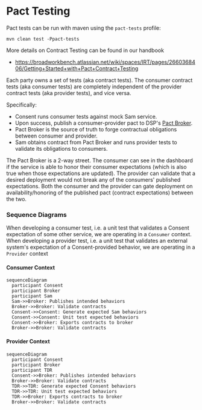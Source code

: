 # Pact Testing

Pact tests can be run with maven using the `pact-tests` profile:
```shell
mvn clean test -Ppact-tests
```

More details on Contract Testing can be found in our handbook
 * https://broadworkbench.atlassian.net/wiki/spaces/IRT/pages/2660368406/Getting+Started+with+Pact+Contract+Testing

Each party owns a set of tests (aka contract tests). The consumer contract tests (aka consumer tests) 
are completely independent of the provider contract tests (aka provider tests), and vice versa.

Specifically:
 * Consent runs consumer tests against mock Sam service. 
 * Upon success, publish a consumer-provider pact to DSP's [Pact Broker](https://pact-broker.dsp-eng-tools.broadinstitute.org/).
 * Pact Broker is the  source of truth to forge contractual obligations between consumer and provider.
 * Sam obtains contract from Pact Broker and runs provider tests to validate its obligations to consumers.

The Pact Broker is a 2-way street. The consumer can see in the dashboard if the service is able to
honor their consumer expectations (which is also true when those expectations are updated). The
provider can validate that a desired deployment would not break any of the consumers' published
expectations.  Both the consumer and the provider can gate deployment on availability/honoring of
the published pact (contract expectations) between the two.

### Sequence Diagrams

When developing a consumer test, i.e. a unit test that validates a Consent expectation of some other 
service, we are operating in a `Consumer` context. When developing a provider test, i.e. a unit test
that validates an external system's expectation of a Consent-provided behavior, we are operating in
a `Provider` context

#### Consumer Context
```mermaid
sequenceDiagram
  participant Consent
  participant Broker
  participant Sam
  Sam->>Broker: Publishes intended behaviors
  Broker->>Broker: Validate contracts
  Consent->>Consent: Generate expected Sam behaviors
  Consent->>Consent: Unit test expected behaviors
  Consent->>Broker: Exports contracts to broker
  Broker->>Broker: Validate contracts
```

#### Provider Context
```mermaid
sequenceDiagram
  participant Consent
  participant Broker
  participant TDR
  Consent->>Broker: Publishes intended behaviors
  Broker->>Broker: Validate contracts
  TDR->>TDR: Generate expected Consent behaviors
  TDR->>TDR: Unit test expected behaviors
  TDR->>Broker: Exports contracts to broker
  Broker->>Broker: Validate contracts
```